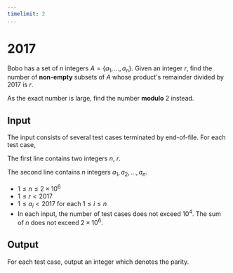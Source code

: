 ```yaml
---
timelimit: 2
...
```


# 2017

Bobo has a set of $n$ integers $A=\{a_1, \dots, a_n\}$. Given an integer $r$, find the number of **non-empty** subsets of $A$ whose product's remainder divided by $2017$ is $r$.

As the exact number is large, find the number **modulo** $2$ instead.

## Input

The input consists of several test cases terminated by end-of-file. For each test case,

The first line contains two integers $n$, $r$.

The second line contains $n$ integers $a_1, a_2, \dots, a_n$.

* $1 \leq n \leq 2\times 10^6$
* $1 \leq r < 2017$
* $1 \leq a_i < 2017$ for each $1 \leq i \leq n$
* In each input, the number of test cases does not exceed $10^4$. The sum of $n$ does not exceed $2 \times 10^6$.

## Output

For each test case, output an integer which denotes the parity.

<!--SAMPLES-->
